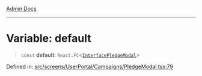 [Admin Docs](/)

***

# Variable: default

> `const` **default**: `React.FC`\<[`InterfacePledgeModal`](../interfaces/InterfacePledgeModal-1.md)\>

Defined in: [src/screens/UserPortal/Campaigns/PledgeModal.tsx:79](https://github.com/PalisadoesFoundation/talawa-admin/blob/main/src/screens/UserPortal/Campaigns/PledgeModal.tsx#L79)
